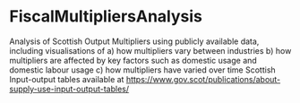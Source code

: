 # FiscalMultipliersAnalysis

Analysis of Scottish Output Multipliers using publicly available data, including visualisations of a) how multipliers vary between industries b) how multipliers are affected by key factors such as domestic usage and domestic labour usage c) how multipliers have varied over time
Scottish Input-output tables available at https://www.gov.scot/publications/about-supply-use-input-output-tables/
